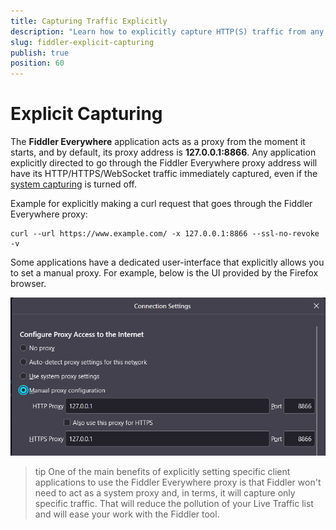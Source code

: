 ```yaml
---
title: Capturing Traffic Explicitly
description: "Learn how to explicitly capture HTTP(S) traffic from any application configuring its proxy settings."
slug: fiddler-explicit-capturing
publish: true
position: 60
---
```


# Explicit Capturing

The **Fiddler Everywhere** application acts as a proxy from the moment it starts, and by default, its proxy address is **127.0.0.1:8866**. Any application explicitly directed to go through the Fiddler Everywhere proxy address will have its HTTP/HTTPS/WebSocket traffic immediately captured, even if the [system capturing](#system-capturing) is turned off.

Example for explicitly making a curl request that goes through the Fiddler Everywhere proxy:

```curl
curl --url https://www.example.com/ -x 127.0.0.1:8866 --ssl-no-revoke -v
```

Some applications have a dedicated user-interface that explicitly allows you to set a manual proxy. For example, below is the UI provided by the Firefox browser.

![Firefox manual proxy settings](../images/traffic/firefox-manual-proxy.png)

>tip One of the main benefits of explicitly setting specific client applications to use the Fiddler Everywhere proxy is that Fiddler won't need to act as a system proxy and, in terms, it will capture only specific traffic. That will reduce the pollution of your Live Traffic list and will ease your work with the Fiddler tool.